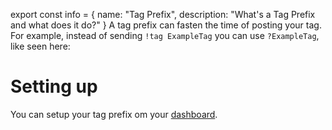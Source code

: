 export const info = {
    name: "Tag Prefix",
    description: "What's a Tag Prefix and what does it do?"
}
<PageToolbar title="Tags" />
A tag prefix can fasten the time of posting your tag. For example, instead of sending `!tag ExampleTag` you can use `?ExampleTag`, like seen here:
# Setting up
You can setup your tag prefix om your [dashboard](https://bennybot.dev/dashboard).
